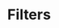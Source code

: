 ---
title: Filters
lastmod: 2019-05-21
menu:
  sidebar:
    parent: "concepts"
    weight: 11
weight: 110
tags: ["Tag1", "Tag2", "Tag3"]
tags_weight: 22
aliases: [/concepts/filters/]
---